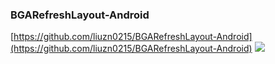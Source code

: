 ### BGARefreshLayout-Android ###
[https://github.com/liuzn0215/BGARefreshLayout-Android](https://github.com/liuzn0215/BGARefreshLayout-Android)
![](https://raw.githubusercontent.com/bingoogolapple/BGARefreshLayout-Android/master/screenshots/1.gif)